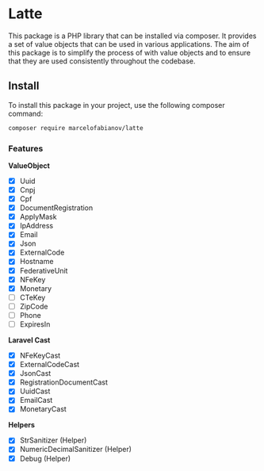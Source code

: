 # Latte

This package is a PHP library that can be installed via composer. 
It provides a set of value objects that can be used in various 
applications. The aim of this package is to simplify the process of 
with value objects and to ensure that they are used consistently throughout the codebase.

## Install

To install this package in your project, use the following composer command:

```bash
composer require marcelofabianov/latte
```
### Features

**ValueObject**

- [x] Uuid
- [x] Cnpj
- [x] Cpf
- [x] DocumentRegistration
- [x] ApplyMask
- [x] IpAddress
- [x] Email
- [x] Json
- [x] ExternalCode
- [x] Hostname
- [x] FederativeUnit
- [x] NFeKey
- [x] Monetary
- [ ] CTeKey
- [ ] ZipCode
- [ ] Phone
- [ ] ExpiresIn

**Laravel Cast**

- [x] NFeKeyCast
- [x] ExternalCodeCast
- [x] JsonCast
- [x] RegistrationDocumentCast
- [x] UuidCast
- [x] EmailCast
- [x] MonetaryCast

**Helpers**

- [x] StrSanitizer (Helper)
- [x] NumericDecimalSanitizer (Helper)
- [x] Debug (Helper)